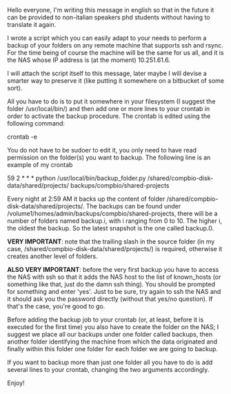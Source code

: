 Hello everyone, I'm writing this message in english so that in the future it can be provided to non-italian speakers phd students without having to translate it again.

I wrote a script which you can easily adapt to your needs to perform a backup of your folders on any remote machine that supports ssh and rsync. For the time being of course the machine will be the same for us all, and it is the NAS whose IP address is (at the moment) 10.251.61.6.

I will attach the script itself to this message, later maybe I will devise a smarter way to preserve it (like putting it somewhere on a bitbucket of some sort).

All you have to do is to put it somewhere in your filesystem (I suggest the folder /usr/local/bin/) and then add one or more lines to your crontab in order to activate the backup procedure. The crontab is edited using the following command:

crontab -e

You do not have to be sudoer to edit it, you only need to have read permission on the folder(s) you want to backup. The following line is an example of my crontab

59 2 * * * python /usr/local/bin/backup_folder.py /shared/compbio-disk-data/shared/projects/ backups/compbio/shared-projects

Every night at 2:59 AM it backs up the content of folder /shared/compbio-disk-data/shared/projects/. The backups can be found under /volume1/homes/admin/backups/compbio/shared-projects, there will be a number of folders named backup.i, with i ranging from 0 to 10. The higher i, the oldest the backup. So the latest snapshot is the one called backup.0.

**VERY IMPORTANT**: note that the trailing slash in the source folder (in my case, /shared/compbio-disk-data/shared/projects/) is required, otherwise it creates another level of folders.

**ALSO VERY IMPORTANT**: before the very first backup you have to access the NAS with ssh so that it adds the NAS host to the list of known_hosts (or something like that, just do the damn ssh thing). You should be prompted for something and enter 'yes'. Just to be sure, try again to ssh the NAS and it should ask you the password directly (without that yes/no question). If that's the case, you're good to go.

Before adding the backup job to your crontab (or, at least, before it is executed for the first time) you also have to create the folder on the NAS; I suggest we place all our backups under one folder called backups, then another folder identifying the machine from which the data originated and finally within this folder one folder for each folder we are going to backup.

If you want to backup more than just one folder all you have to do is add several lines to your crontab, changing the two arguments accordingly.

Enjoy!
